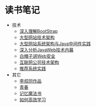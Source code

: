 # 读书笔记
+ 技术
  + [深入理解BootStrap](docs/深入理解BootStrap.md)
  + [大型网站技术架构](docs/大型网站技术架构/README.md)
  + [大型网站系统架构与Java中间件实践](docs/大型网站系统架构与Java中间件实践/README.md)
  + [深入分析JavaWeb技术内幕](docs/深入分析JavaWeb技术内幕/README.md)
  + [白帽子讲Web安全](docs/白帽子讲Web安全/README.md)
  + [互联网公司技术架构](docs/互联网公司技术架构/README.md)
  + [推荐系统实践](docs/推荐系统/README.md)
+ 其它
  + [李叔同作品](李叔同作品.md)
  + [青春](youth.md)
  + [记忆魔法书](记忆魔法书/记忆魔法书.md)
  + [如何高效学习](如何高效学习.md)
